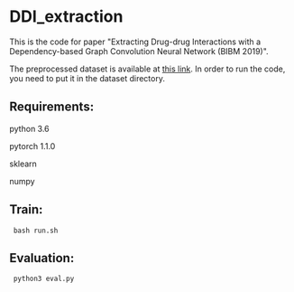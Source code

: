 DDI_extraction
====
This is the code for paper "Extracting Drug-drug Interactions with a Dependency-based Graph Convolution Neural Network (BIBM 2019)".

The preprocessed dataset is  available at [this link](https://drive.google.com/drive/folders/15px_dODJjww8l1OaIYkzbdOgbXR1lZdu?usp=sharing). In order to run the code, you need to put it in the dataset directory.


Requirements:
-------  

python 3.6

pytorch 1.1.0

sklearn

numpy

 Train:
-------  
 
```
 bash run.sh
```

Evaluation:
-------  
 
```
 python3 eval.py
```
